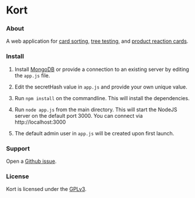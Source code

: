 Kort
===========

### About

A web application for
[card sorting](https://en.wikipedia.org/wiki/Card_sorting),
[tree testing](https://en.wikipedia.org/wiki/Tree_testing),
and [product reaction cards](https://en.wikipedia.org/wiki/Microsoft_Reaction_Card_Method_(Desirability_Testing)).


### Install

1. Install [MongoDB](https://www.mongodb.com/) or provide a connection to an existing server
by editing the `app.js` file.

2. Edit the secretHash value in `app.js` and provide your own unique value.

3. Run `npm install` on the commandline.  This will install the dependencies.

4. Run `node app.js` from the main directory.  This will start the NodeJS server
on the default port 3000.  You can connect via http://localhost:3000

5. The default admin user in `app.js` will be created upon first launch.


### Support

Open a [Github issue](https://github.com/carlsonp/kort/issues).

### License

Kort is licensed under the [GPLv3](https://www.gnu.org/licenses/gpl-3.0.en.html).
